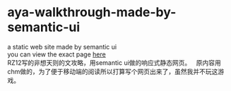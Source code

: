 # aya-walkthrough-made-by-semantic-ui   
a static web site made by semantic ui   
you can view the exact page [here](http://kniaya.top/aya/)  
RZ12写的非想天则的文攻略，用semantic ui做的响应式静态网页。   
原内容用chm做的，为了便于移动端的阅读所以打算写个网页出来了，虽然我并不玩这游戏。  
